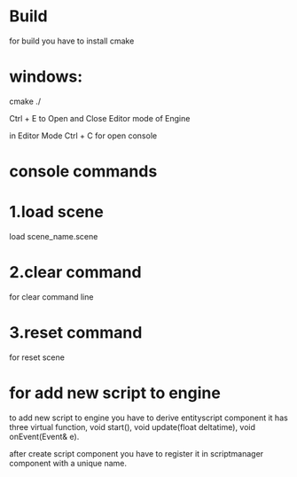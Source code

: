 # Build

for build you have to install cmake

# windows:

cmake ./





Ctrl + E to Open and Close Editor mode of Engine

in Editor Mode Ctrl + C for open console

# console commands

# 1.load scene

load scene_name.scene

# 2.clear command

for clear command line

# 3.reset command

for reset scene



# for add new script to engine

to add new script to engine you have to derive entityscript component it has three virtual function, void start(), void update(float deltatime), void onEvent(Event& e).

after create script component you have to register it in scriptmanager component with a unique name.
